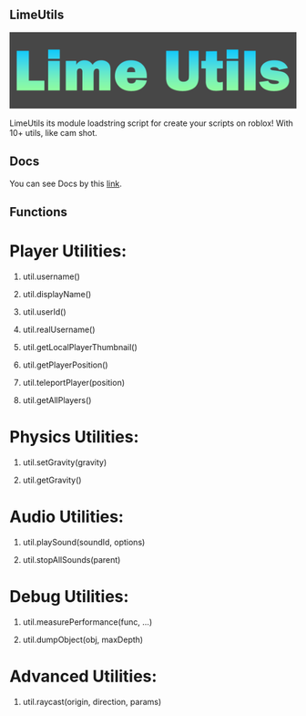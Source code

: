 ## LimeUtils

![LimeUtils Icon](https://github.com/MassiveHubs/LimeUtils/raw/main/LimeUtils.png)

LimeUtils its module loadstring script for create your scripts on roblox! With 10+ utils, like cam shot.

## Docs
You can see Docs by this [link](https://limedocs.gitbook.io/limeutils/how-to-use/explaination).

## Functions

# Player Utilities:

1. util.username()

2. util.displayName()

3. util.userId()

4. util.realUsername()

5. util.getLocalPlayerThumbnail()

6. util.getPlayerPosition()

7. util.teleportPlayer(position)

8. util.getAllPlayers()

# Physics Utilities:

1. util.setGravity(gravity)

2. util.getGravity()

# Audio Utilities:

1. util.playSound(soundId, options)

2. util.stopAllSounds(parent)

# Debug Utilities:

1. util.measurePerformance(func, ...)

2. util.dumpObject(obj, maxDepth)

# Advanced Utilities:

1. util.raycast(origin, direction, params)

